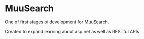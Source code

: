 # MuuSearch

One of first stages of development for MuuSearch. 

Created to expand learning about asp.net as well as RESTful APIs
